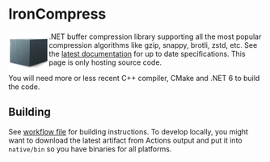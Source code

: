 # IronCompress

<img src="managed/IronCompress/icon.png" width=80 height=80 align="left"/> .NET buffer compression library supporting all the most popular compression algorithms like gzip, snappy, brotli, zstd,  etc. See the [latest documentation](https://www.aloneguid.uk/projects/ironcompress/) for up to date specifications. This page is only hosting source code.

You will need more or less recent C++ compiler, CMake and .NET 6 to build the code.


## Building

See [workflow file](.github/workflows/ci.yml) for building instructions. To develop locally, you might want to download the latest artifact from Actions output and put it into `native/bin` so you have binaries for all platforms.

